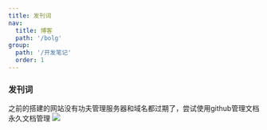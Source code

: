 ```yaml
---
title: 发刊词
nav:
  title: 博客
  path: '/bolg'
group:
  path: '/开发笔记'
  order: 1
---
```


### 发刊词

<Alert type="info">
 之前的搭建的网站没有功夫管理服务器和域名都过期了，尝试使用github管理文档永久文档管理
</Alert>

<img src="https://cdn.jsdelivr.net/gh/captain100/mycdn/data/20210520102903.png" />
